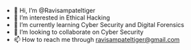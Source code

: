 - 👋 Hi, I’m @Ravisampateltiger
- 👀 I’m interested in Ethical Hacking
- 🌱 I’m currently learning Cyber Security and Digital Forensics
- 💞️ I’m looking to collaborate on Cyber Security
- 📫 How to reach me through ravisampateltiger@gmail.com

<!---
Ravisampateltiger/Ravisampateltiger is a ✨ special ✨ repository because its `README.md` (this file) appears on your GitHub profile.
You can click the Preview link to take a look at your changes.
--->
